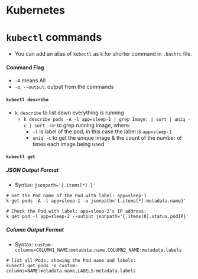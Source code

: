 # Kubernetes

# `kubectl` commands

- You can add an alias of `kubectl` as `k` for shorter command in `.bashrc` file.

#### Command Flag

- `-A` means All
- `-o`, `--output`: output from the commands

#### `kubectl describe`

- `k describe` to list down everything is running
  - `k describe pods -A -l app=sleep-1 | grep Image: | sort | uniq -c | sort -nr` to grep running image, where:
    - `-l` is label of the pod, in this case the label is `app=sleep-1`
    - `uniq -c` to get the unique image & the count of the number of times each image being used

#### `kubectl get`

##### JSON Output Format

- Syntax: `jsonpath='{.items[*].}'`

```Shell
# Get the Pod name of the Pod with label: app=sleep-1
k get pods -A -l app=sleep-1 -o jsonpath='{.items[*].metadata.name}'

# Check the Pod with label: app=sleep-2’s IP address:
k get pod -l app=sleep-2 --output jsonpath='{.items[0].status.podIP}'
```

##### Column Output Format

- Syntax: `custom-columns=COLUMN1_NAME:metadata.name,COLUMN2_NAME:metadata.labels`

```Shell
# list all Pods, showing the Pod name and labels:
kubectl get pods -o custom-columns=NAME:metadata.name,LABELS:metadata.labels
```
